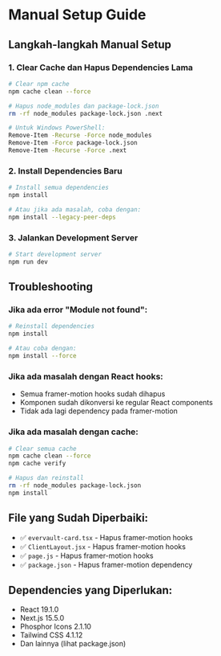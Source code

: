 # Manual Setup Guide

## Langkah-langkah Manual Setup

### 1. Clear Cache dan Hapus Dependencies Lama
```bash
# Clear npm cache
npm cache clean --force

# Hapus node_modules dan package-lock.json
rm -rf node_modules package-lock.json .next

# Untuk Windows PowerShell:
Remove-Item -Recurse -Force node_modules
Remove-Item -Force package-lock.json
Remove-Item -Recurse -Force .next
```

### 2. Install Dependencies Baru
```bash
# Install semua dependencies
npm install

# Atau jika ada masalah, coba dengan:
npm install --legacy-peer-deps
```

### 3. Jalankan Development Server
```bash
# Start development server
npm run dev
```

## Troubleshooting

### Jika ada error "Module not found":
```bash
# Reinstall dependencies
npm install

# Atau coba dengan:
npm install --force
```

### Jika ada masalah dengan React hooks:
- Semua framer-motion hooks sudah dihapus
- Komponen sudah dikonversi ke regular React components
- Tidak ada lagi dependency pada framer-motion

### Jika ada masalah dengan cache:
```bash
# Clear semua cache
npm cache clean --force
npm cache verify

# Hapus dan reinstall
rm -rf node_modules package-lock.json
npm install
```

## File yang Sudah Diperbaiki:
- ✅ `evervault-card.tsx` - Hapus framer-motion hooks
- ✅ `ClientLayout.jsx` - Hapus framer-motion hooks  
- ✅ `page.js` - Hapus framer-motion hooks
- ✅ `package.json` - Hapus framer-motion dependency

## Dependencies yang Diperlukan:
- React 19.1.0
- Next.js 15.5.0
- Phosphor Icons 2.1.10
- Tailwind CSS 4.1.12
- Dan lainnya (lihat package.json)
